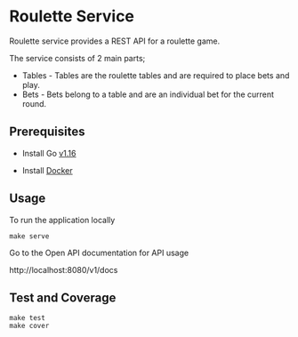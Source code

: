 # Roulette Service

Roulette service provides a REST API for a roulette game. 

The service consists of 2 main parts;

* Tables - Tables are the roulette tables and are required to place bets and play. 
* Bets - Bets belong to a table and are an individual bet for the current round.

## Prerequisites

* Install Go [v1.16](https://golang.org/dl/)

* Install [Docker](https://www.docker.com/get-started)

## Usage

To run the application locally

```shell
make serve
```

Go to the Open API documentation for API usage

http://localhost:8080/v1/docs

## Test and Coverage

```shell
make test
make cover
```
